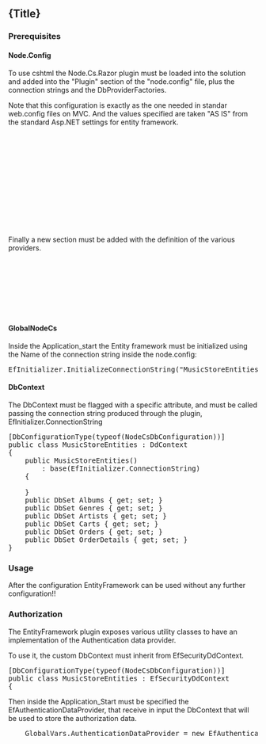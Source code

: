 <!--settings(
title=Entity Framework Plugin
description=Node.Cs.EntityFramework, Entity Framework Plugin.
)-->

<!--include(shared/breadcrumb.php)-->

## {Title}

### Prerequisites

#### Node.Config

To use cshtml the Node.Cs.Razor plugin must be loaded into the solution and
added into the "Plugin" section of the "node.config" file, plus the connection strings and the 
DbProviderFactories.

Note that this configuration is exactly as the one needed in standar web.config files on MVC. And
the values specified are taken "AS IS" from the standard Asp.NET settings for entity framework.

<pre class="brush:html;">
<NodeCsConfiguration>
	<NodeCsSettings>
		<Plugins>
			<Plugin Dll="Node.Cs.EntityFramework.dll"/>
		</Plugins>
		
		<ConnectionStrings>
			<ConnectionString 
				DataSource="Data Source=(LocalDb)\v11.0;Initial Catalog=NodeCsMusicStore;Integrated Security=SSPI;AttachDBFilename=|DataDirectory|NodeCsMusicStore.mdf" 
				Name="MusicStoreEntities" Provider="System.Data.SqlClient"/>
		</ConnectionStrings>
		<DbProviderFactories>
			<Factory InvariantName="System.Data.SqlClient" Type="System.Data.SqlClient.SqlClientFactory, System.Data" />
		</DbProviderFactories>
</pre>

Finally a new section must be added with the definition of the various providers.

<pre class="brush:html;">
	<EntityFrameworkSettings>
		<DefaultConnectionFactory Type="System.Data.Entity.Infrastructure.SqlConnectionFactory, EntityFramework">
		</DefaultConnectionFactory>
		<Providers>
			<Provider InvariantName="System.Data.SqlClient" Type="System.Data.Entity.SqlServer.SqlProviderServices, EntityFramework.SqlServer" />
		</Providers>
	</EntityFrameworkSettings>
</pre>

#### GlobalNodeCs

Inside the Application_start the Entity framework must be initialized using the Name of the connection
string inside the node.config:

<pre class="brush: csharp;">
EfInitializer.InitializeConnectionString("MusicStoreEntities");
</pre>

#### DbContext

The DbContext must be flagged with a specific attribute, and must be called passing the connection
string produced through the plugin, EfInitializer.ConnectionString

<pre class="brush: csharp;">
[DbConfigurationType(typeof(NodeCsDbConfiguration))]
public class MusicStoreEntities : DdContext
{
	public MusicStoreEntities()
		: base(EfInitializer.ConnectionString)
	{

	}
	public DbSet<Album> Albums { get; set; }
	public DbSet<Genre> Genres { get; set; }
	public DbSet<Artist> Artists { get; set; }
	public DbSet<Cart> Carts { get; set; }
	public DbSet<Order> Orders { get; set; }
	public DbSet<OrderDetail> OrderDetails { get; set; }
}
</pre>

### Usage

After the configuration EntityFramework can be used without any further configuration!!

### Authorization

The EntityFramework plugin exposes various utility classes to have an implementation of the 
Authentication data provider.

To use it, the custom DbContext must inherit from EfSecurityDdContext.

<pre class="brush: csharp;">
[DbConfigurationType(typeof(NodeCsDbConfiguration))]
public class MusicStoreEntities : EfSecurityDdContext
{
</pre>

Then inside the Application_Start must be specified the EfAuthenticationDataProvider, that receive
in input the DbContext that will be used to store the authorization data.

<pre class="brush: csharp;">
	GlobalVars.AuthenticationDataProvider = new EfAuthenticationDataProvider(() => new MusicStoreEntities());
</pre>
